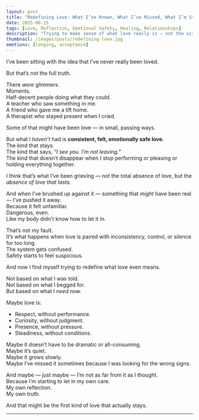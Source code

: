 ```yaml
---
layout: post
title: "Redefining Love: What I’ve Known, What I’ve Missed, What I’m Still Learning"
date: 2025-06-15
tags: [Love, Reflection, Emotional Safety, Healing, Relationships]
description: "Trying to make sense of what love really is — not the scraps I chased, not the intensity I feared, but something deeper, steadier, and unfamiliar."
thumbnail: /images/posts/redefining-love.jpg
emotions: [longing, acceptance]
---
```


I’ve been sitting with the idea that I’ve never really been loved.

But that’s not the full truth.

There *were* glimmers.  
Moments.  
Half-decent people doing what they could.  
A teacher who saw something in me.  
A friend who gave me a lift home.  
A therapist who stayed present when I cried.

Some of that might have been love — in small, passing ways.

But what I *haven’t* had is **consistent, felt, emotionally safe love.**  
The kind that stays.  
The kind that says, *“I see you. I’m not leaving.”*  
The kind that doesn’t disappear when I stop performing or pleasing or holding everything together.

I think that’s what I’ve been grieving — not the total absence of love, but the *absence of love that lasts.*

And when I’ve brushed up against it — something that *might* have been real — I’ve pushed it away.  
Because it felt unfamiliar.  
Dangerous, even.  
Like my body didn’t know how to let it in.

That’s not my fault.  
It’s what happens when love is paired with inconsistency, control, or silence for too long.  
The system gets confused.  
Safety starts to feel suspicious.

And now I find myself trying to redefine what love even means.

Not based on what I was told.  
Not based on what I begged for.  
But based on what I *need now.*

Maybe love is:
- Respect, without performance.
- Curiosity, without judgment.
- Presence, without pressure.
- Steadiness, without conditions.

Maybe it doesn’t have to be dramatic or all-consuming.  
Maybe it’s quiet.  
Maybe it grows slowly.  
Maybe I’ve missed it sometimes because I was looking for the wrong signs.

And maybe — just maybe — I’m not as far from it as I thought.  
Because I’m starting to let in my own care.  
My own reflection.  
My own truth.

And that might be the first kind of love that actually stays.


---